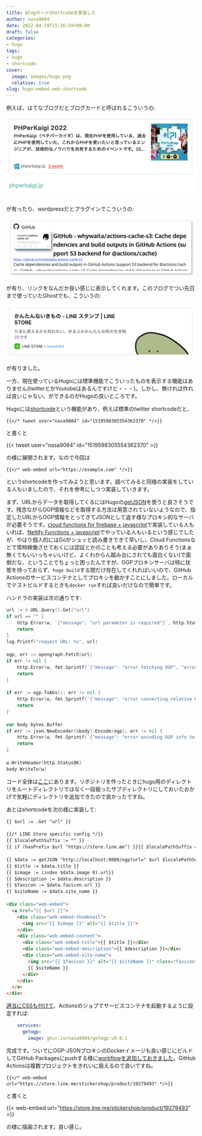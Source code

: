 ```yaml
---
title: BlogカードShortcodeを実装した
author: nasa9084
date: 2022-04-29T15:26:59+09:00
draft: false
categories:
- hugo
tags:
- hugo
- shortcode
cover:
  image: images/hugo.png
  relative: true
slug: hugo-embed-web-shortcode
---
```


例えば、はてなブログだとブログカードと呼ばれるこういうの:

![はてなブログのブログカード](images/hatena-web-card.png)

が有ったり、wordpressだとプラグインでこういうの:

![Wordpressのlinkcard](images/wordpress-linkcard.png)

が有り、リンクをなんだか良い感じに表示してくれます。このブログでつい先日まで使っていたGhostでも、こういうの:

![Ghostのbookmark card](images/ghost-bookmark-card.png)

が有りました。

一方、現在使っているHugoには標準機能でこういったものを表示する機能はありません(twitterとかYoutubeはあるんですけど・・・)。しかし、無ければ作れば良いじゃない、ができるのがHugoの良いところです。

Hugoには[shortcode](https://gohugo.io/content-management/shortcodes/)という機能があり、例えば標準のtwitter shortcodeだと、

```
{{</* tweet user="nasa9084" id="1519598305554362370" */>}}
```

と書くと

{{< tweet user="nasa9084" id="1519598305554362370" >}}

の様に展開されます。なので今回は

```
{{</* web-embed url="https://example.com" */>}}
```

というshortcodeを作ってみようと思います。調べてみると同様の実装をしている人もいましたので、それを参考にしつつ実装していきます。

まず、URLからデータを取得してくるにはHugoの[getJSON](https://gohugo.io/templates/data-templates/#get-remote-data)を使うと良さそうです。残念ながらOGP情報などを取得する方法は用意されていないようなので、指定したURLからOGP情報をとってきてJSONとして返す様なプロキシ的なサーバが必要そうです。[cloud functions for firebase + javascript](https://seita.icu/post/hugo-shortcode-web-embed/)で実装している人もいれば、[Netlify Functions + javascript](https://wada.page/post/0003-hugo-blogcard/)でやっている人もいるという感じでしたが、やはり個人的にはGoがシュッと読み書きできて早いし、Cloud Functionsなどで常時稼働させておくには認証とかのことも考える必要がありありそう(まぁ無くてもいいっちゃいいけど、よくわからん踏み台にされても面白くない)で面倒だな、ということでちょっと困ったんですが、OGPプロキシサーバは特に状態を持っておらず、`hugo build`する間だけ存在してくれればいいので、GitHub Actionsのサービスコンテナとしてプロキシを動かすことにしました。ローカルでテストビルドするときも`docker run`すれば良いだけなので簡単です。

ハンドラの実装は次の通りです:

``` go
url := r.URL.Query().Get("url")
if url == "" {
	http.Error(w, `{"message": "url parameter is required"}`, http.StatusBadRequest)
	return
}
log.Printf("request URL: %s", url)

ogp, err := opengraph.Fetch(url)
if err != nil {
	http.Error(w, fmt.Sprintf(`{"message": "error fetching OGP", "error": "%s"}`, err.Error()), http.StatusInternalServerError)
	return
}

if err := ogp.ToAbs(); err != nil {
	http.Error(w, fmt.Sprintf(`{"message": "error converting relative URLs to absolute URLs", "error": "%s"}`, err.Error()), http.StatusInternalServerError)
	return
}

var body bytes.Buffer
if err := json.NewEncoder(&body).Encode(ogp); err != nil {
	http.Error(w, fmt.Sprintf(`{"message": "error encoding OGP info to JSON", "error": "%s"}`, err.Error()), http.StatusInternalServerError)
	return
}

w.WriteHeader(http.StatusOK)
body.WriteTo(w)
```

コード全体は[ここ](https://github.com/nasa9084/blog.web-apps.tech/blob/0eea2254f7650b5a682e568fdc55fbbb9679d913/getogp/main.go)にあります。リポジトリを作ったときにhugo用のディレクトリをルートディレクトリではなく一段掘ったサブディレクトリにしておいたおかげで気軽にディレクトリを追加できたので良かったですね。

あとはshortcodeを次の様に実装して:

``` html
{{ $url := .Get "url" }}

{{/* LINE Store specific config */}}
{{ $localePathSuffix := "" }}
{{ if (hasPrefix $url "https://store.line.me") }}{{ $localePathSuffix = "/ja" }}{{ end }}

{{ $data := getJSON "http://localhost:8080/ogp?url=" $url $localePathSuffix }}
{{ $title := $data.title }}
{{ $image := (index $data.image 0).url}}
{{ $description := $data.description }}
{{ $favicon := $data.favicon.url }}
{{ $siteName := $data.site_name }}

<div class="web-embed">
  <a href="{{ $url }}">
    <div class="web-embed-thumbnail">
      <img src="{{ $image }}" alt="{{ $title }}">
    </div>
    <div class="web-embed-content">
      <div class="web-embed-title">{{ $title }}</div>
      <div class="web-embed-description">{{ $description }}</div>
      <div class="web-embed-site-name">
        <img src="{{ $favicon }}" alt="{{ $siteName }}" class="favicon">
        {{ $siteName }}
      </div>
    </div>
  </a>
</div>
```

[適当にCSSも付けて](https://github.com/nasa9084/blog.web-apps.tech/blob/a147d54390dbe2655f9d0ce216dc956ea6262572/blog.web-apps.tech/assets/css/extended/web-embed.css)、Actionsのジョブでサービスコンテナを起動するように設定すれば:

``` yaml
    services:
      getogp:
        image: ghcr.io/nasa9084/getogp:v0.0.1

```

完成です。ついでにOGP-JSONプロキシのDockerイメージも良い感じにビルドしてGitHub Packagesにpushする様に[workflowを追加しておきました](https://github.com/nasa9084/blog.web-apps.tech/blob/a147d54390dbe2655f9d0ce216dc956ea6262572/.github/workflows/getogp.yaml)。GitHub Actionsは複数プロジェクトをきれいに扱えるので良いですね。

```
{{</* web-embed url="https://store.line.me/stickershop/product/19279493" */>}}
```

と書くと

{{< web-embed url="https://store.line.me/stickershop/product/19279493" >}}

の様に描画されます。良い感じ。
